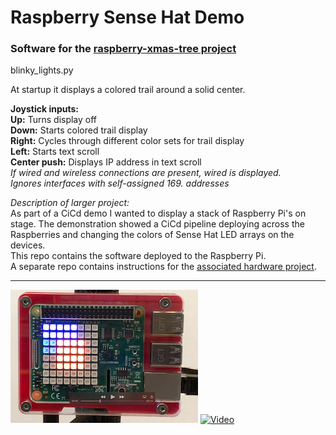# Raspberry Sense Hat Demo
### Software for the [raspberry-xmas-tree project](https://github.com/seangreathouse/raspberry-xmas-tree) 

blinky_lights.py

At startup it displays a colored trail around a solid center.  

**Joystick inputs:**  
**Up:** Turns display off  
**Down:** Starts colored trail display  
**Right:** Cycles through different color sets for trail display  
**Left:** Starts text scroll  
**Center push:** Displays IP address in text scroll  
        *If wired and wireless connections are present, wired is displayed.*  
        *Ignores interfaces with self-assigned 169. addresses*


*Description of larger project:*  
As part of a CiCd demo I wanted to display a stack of Raspberry Pi's on stage.
The demonstration showed a CiCd pipeline deploying across the Raspberries and changing the colors of Sense Hat LED arrays on the devices.   
This repo contains the software deployed to the Raspberry Pi.  
A separate repo contains instructions for the [associated hardware project](https://github.com/seangreathouse/raspberry-xmas-tree). 



****

[![Still Image](./images/blinky_lights_thumb.png)](./images/blinky_lights.png)  [![Video](./video/blinky_lights.gif)](./video/blinky_lights.mp4)
